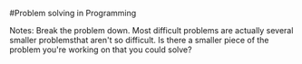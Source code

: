 #Problem solving in Programming

Notes:
Break the problem down. Most difficult problems are actually several smaller problemsthat aren't
so difficult. Is there a smaller piece of the problem you're working on that you could solve?
